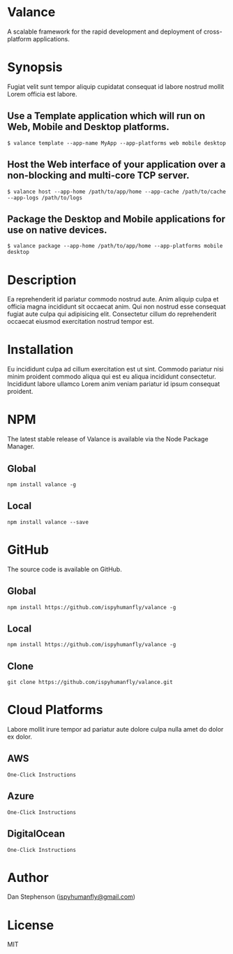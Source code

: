 # Valance
A scalable framework for the rapid development and deployment of cross-platform applications.

# Synopsis
Fugiat velit sunt tempor aliquip cupidatat consequat id labore nostrud mollit Lorem officia est labore.

## Use a Template application which will run on Web, Mobile and Desktop platforms.
    $ valance template --app-name MyApp --app-platforms web mobile desktop

## Host the Web interface of your application over a non-blocking and multi-core TCP server.
    $ valance host --app-home /path/to/app/home --app-cache /path/to/cache --app-logs /path/to/logs

## Package the Desktop and Mobile applications for use on native devices.
    $ valance package --app-home /path/to/app/home --app-platforms mobile desktop

# Description
Ea reprehenderit id pariatur commodo nostrud aute. Anim aliquip culpa et officia magna incididunt sit occaecat anim. Qui non nostrud esse consequat fugiat aute culpa qui adipisicing elit. Consectetur cillum do reprehenderit occaecat eiusmod exercitation nostrud tempor est.

# Installation
Eu incididunt culpa ad cillum exercitation est ut sint. Commodo pariatur nisi minim proident commodo aliqua qui est eu aliqua incididunt consectetur. Incididunt labore ullamco Lorem anim veniam pariatur id ipsum consequat proident.

# NPM
The latest stable release of Valance is available via the Node Package Manager.

## Global

    npm install valance -g

## Local
    npm install valance --save

# GitHub
The source code is available on GitHub.

## Global
    npm install https://github.com/ispyhumanfly/valance -g

## Local
    npm install https://github.com/ispyhumanfly/valance -g

## Clone
    git clone https://github.com/ispyhumanfly/valance.git

# Cloud Platforms
Labore mollit irure tempor ad pariatur aute dolore culpa nulla amet do dolor ex dolor.

## AWS
    One-Click Instructions

## Azure
    One-Click Instructions

## DigitalOcean
    One-Click Instructions

# Author
Dan Stephenson (ispyhumanfly@gmail.com)

# License
MIT
